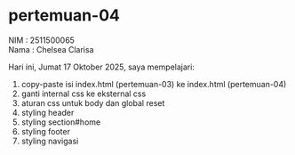 # pertemuan-04

NIM : 2511500065<br>
Nama : Chelsea Clarisa<br>

Hari ini, Jumat 17 Oktober 2025, saya mempelajari:
<ol>
   <li>copy-paste isi index.html (pertemuan-03) ke index.html (pertemuan-04)</li>
   <li>ganti internal css ke eksternal css</li>
   <li>aturan css untuk body dan global reset</li>
   <li>styling header</li>
   <li>styling section#home</li>
   <li>styling footer</li>
   <li>styling navigasi</li>
</ol>
